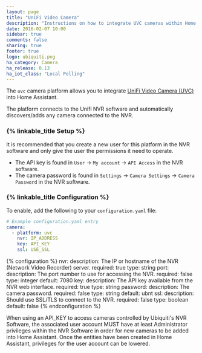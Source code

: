 ```yaml
---
layout: page
title: "UniFi Video Camera"
description: "Instructions on how to integrate UVC cameras within Home Assistant."
date: 2016-02-07 10:00
sidebar: true
comments: false
sharing: true
footer: true
logo: ubiquiti.png
ha_category: Camera
ha_release: 0.13
ha_iot_class: "Local Polling"
---
```


The `uvc` camera platform allows you to integrate [UniFi Video Camera (UVC)](https://www.ubnt.com/products/#unifivideo) into Home Assistant.

The platform connects to the Unifi NVR software and automatically discovers/adds any camera connected to the NVR.

### {% linkable_title Setup %}

It is recommended that you create a new user for this platform in the NVR software and only give the user the permissions it need to operate.

- The API key is found in `User` -> `My account` -> `API Access` in the NVR software.
- The camera password is found in `Settings` -> `Camera Settings` -> `Camera Password` in the NVR software.

### {% linkable_title Configuration %}

To enable, add the following to your `configuration.yaml` file:

```yaml
# Example configuration.yaml entry
camera:
  - platform: uvc
    nvr: IP_ADDRESS
    key: API_KEY
    ssl: USE_SSL
```

{% configuration %}
nvr:
  description: The IP or hostname of the NVR (Network Video Recorder) server.
  required: true
  type: string
port:
  description: The port number to use for accessing the NVR.
  required: false
  type: integer
  default: 7080
key:
  description: The API key available from the NVR web interface.
  required: true
  type: string
password:
  description: The camera password.
  required: false
  type: string
  default: ubnt
ssl:
  description: Should use SSL/TLS to connect to the NVR.
  required: false
  type: boolean
  default: false
{% endconfiguration %}

<p class='note'>
When using an API_KEY to access cameras controlled by Ubiquiti's NVR Software, the associated user account MUST have at least Administrator privileges within the NVR Software in order for new cameras to be added into Home Assistant. Once the entities have been created in Home Assistant, privileges for the user account can be lowered.
</p>

